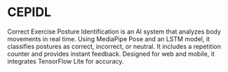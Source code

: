 # CEPIDL
Correct Exercise Posture Identification is an AI system that analyzes body movements in real time. Using MediaPipe Pose and an LSTM model, it classifies postures as correct, incorrect, or neutral. It includes a repetition counter and provides instant feedback. Designed for web and mobile, it integrates TensorFlow Lite for accuracy.
